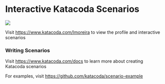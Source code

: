 # Interactive Katacoda Scenarios

[![](http://shields.katacoda.com/katacoda/lmoreira/count.svg)](https://www.katacoda.com/lmoreira "Get your profile on Katacoda.com")

Visit https://www.katacoda.com/lmoreira to view the profile and interactive scenarios

### Writing Scenarios
Visit https://www.katacoda.com/docs to learn more about creating Katacoda scenarios

For examples, visit https://github.com/katacoda/scenario-example
